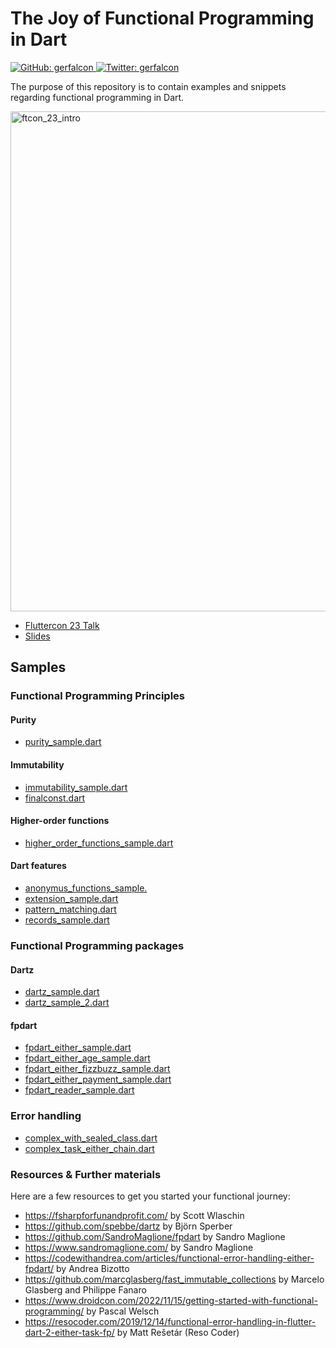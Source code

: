 # The Joy of Functional Programming in Dart
<p>
  <a href="https://github.com/gerfalcon">
    <img alt="GitHub: gerfalcon" src="https://img.shields.io/github/followers/gerfalcon?label=Follow&style=social" target="_blank" />
  </a>
  <a href="https://twitter.com/SandroMaglione">
    <img alt="Twitter: gerfalcon" src="https://img.shields.io/twitter/follow/GerfalconVogel?style=social" target="_blank" />
  </a>
</p>

The purpose of this repository is to contain examples and snippets regarding functional programming in Dart.

<img width="800" alt="ftcon_23_intro" src="https://github.com/gerfalcon/fp_playground/assets/15221068/579f2afe-54c8-49bc-a9f1-3c95a0770613">

- [Fluttercon 23 Talk](https://fluttercon.dev/csongor-vogel/)
- [Slides](https://speakerdeck.com/gerfalcon/the-joy-of-functional-programming-in-dart-number-ftcon23)



## Samples
### Functional Programming Principles
#### Purity
- [purity_sample.dart](lib/fp_principles/purity_sample.dart)
  
#### Immutability
- [immutability_sample.dart](lib/fp_principles/immutability_sample.dart)
- [finalconst.dart](lib/fp_principles/finalconst.dart)

#### Higher-order functions
- [higher_order_functions_sample.dart](lib/fp_principles/high_order_functions_sample.dart)

#### Dart features
- [anonymus_functions_sample.](lib/fp_principles/anonymus_functions_sample.dart)
- [extension_sample.dart](lib/fp_principles/extention_sample.dart)
- [pattern_matching.dart](lib/dart_3_features/pattern_matching.dart)
- [records_sample.dart](lib/dart_3_features/records_sample.dart)


### Functional Programming packages
#### Dartz
- [dartz_sample.dart](lib/dartz/dartz_sample.dart)
- [dartz_sample_2.dart](lib/dartz/dartz_sample_2.dart)

#### fpdart
- [fpdart_either_sample.dart](lib/fpdart/fpdart_either_sample.dart)
- [fpdart_either_age_sample.dart](lib/fpdart/fpdart_either_age_sample.dart)
- [fpdart_either_fizzbuzz_sample.dart](lib/fpdart/fpdart_either_fizzbuzz_sample.dart)
- [fpdart_either_payment_sample.dart](lib/fpdart/fpdart_either_payment_sample.dart)
- [fpdart_reader_sample.dart](lib/fpdart/fpdart_reader_sample.dart)

### Error handling
- [complex_with_sealed_class.dart](lib/error_handling/complex_task_either_chain.dart)
- [complex_task_either_chain.dart](lib/error_handling/sealed_class_with_result_sample_complex.dart)



  

### Resources & Further materials
Here are a few resources to get you started your functional journey:

- https://fsharpforfunandprofit.com/ by Scott Wlaschin
- https://github.com/spebbe/dartz by Björn Sperber
- https://github.com/SandroMaglione/fpdart by Sandro Maglione
- https://www.sandromaglione.com/ by Sandro Maglione
- https://codewithandrea.com/articles/functional-error-handling-either-fpdart/  by Andrea Bizotto
- https://github.com/marcglasberg/fast_immutable_collections by Marcelo Glasberg and Philippe Fanaro
- https://www.droidcon.com/2022/11/15/getting-started-with-functional-programming/ by Pascal Welsch
- https://resocoder.com/2019/12/14/functional-error-handling-in-flutter-dart-2-either-task-fp/ by Matt Rešetár (Reso Coder)
